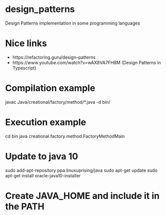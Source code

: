 # design_patterns
Design Patterns implementation in some programming languages

# Nice links
<ul>
  <li>https://refactoring.guru/design-patterns</li>
  <li>https://www.youtube.com/watch?v=wAX8VA7FH8M (Design Patterns in Typescript)</li>
</ul>

# Compilation example
javac Java/creational/factory/method/*.java -d bin/

# Execution example
cd bin
java creational.factory.method.FactoryMethodMain

# Update to java 10
sudo add-apt-repository ppa:linuxuprising/java
sudo apt-get update
sudo apt-get install oracle-java10-installer

# Create JAVA_HOME and include it in the PATH